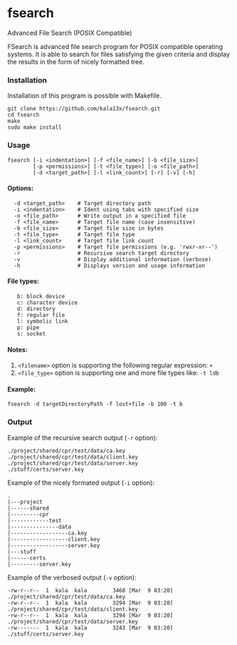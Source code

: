 # fsearch
Advanced File Search (POSIX Compatible)

FSearch is advanced file search program for POSIX compatible operating systems. It is able to
search for files satisfying the given criteria and display the results in the form of nicely formatted
tree.

### Installation
Installation of this program is possible with Makefile.

```
git clone https://github.com/kala13x/fsearch.git
cd fsearch
make
sudo make install
```

### Usage
```
fsearch [-i <indentation>] [-f <file_name>] [-b <file_size>]
        [-p <permissions>] [-t <file_type>] [-o <file_path>]
        [-d <target_path>] [-l <link_count>] [-r] [-v] [-h]
```

#### Options:
```
  -d <target_path>    # Target directory path
  -i <indentation>    # Ident using tabs with specified size
  -o <file_path>      # Write output in a specified file
  -f <file_name>      # Target file name (case insensitive)
  -b <file_size>      # Target file size in bytes
  -t <file_type>      # Target file type
  -l <link_count>     # Target file link count
  -p <permissions>    # Target file permissions (e.g. 'rwxr-xr--')
  -r                  # Recursive search target directory
  -v                  # Display additional information (verbose) 
  -h                  # Displays version and usage information
```

#### File types:
```
   b: block device
   c: character device
   d: directory
   f: regular file
   l: symbolic link
   p: pipe
   s: socket
```

#### Notes:
   1) `<filename>` option is supporting the following regular expression: `+`
   2) `<file_type>` option is supporting one and more file types like: `-t ldb`

#### Example:
```
fsearch -d targetDirectoryPath -f lost+file -b 100 -t b
```

### Output

Example of the recursive search output (`-r` option):
```
./project/shared/cpr/test/data/ca.key
./project/shared/cpr/test/data/client.key
./project/shared/cpr/test/data/server.key
./stuff/certs/server.key
```

Example of the nicely formated output (`-i` option):
```
.
|---project
|------shared
|---------cpr
|------------test
|---------------data
|------------------ca.key
|------------------client.key
|------------------server.key
|---stuff
|------certs
|---------server.key
```

Example of the verbosed output (`-v` option):
```
-rw-r--r--  1  kala  kala        3468 [Mar  9 03:20] ./project/shared/cpr/test/data/ca.key
-rw-r--r--  1  kala  kala        3294 [Mar  9 03:20] ./project/shared/cpr/test/data/client.key
-rw-r--r--  1  kala  kala        3294 [Mar  9 03:20] ./project/shared/cpr/test/data/server.key
-rw-------  1  kala  kala        3243 [Mar  9 03:20] ./stuff/certs/server.key
```
